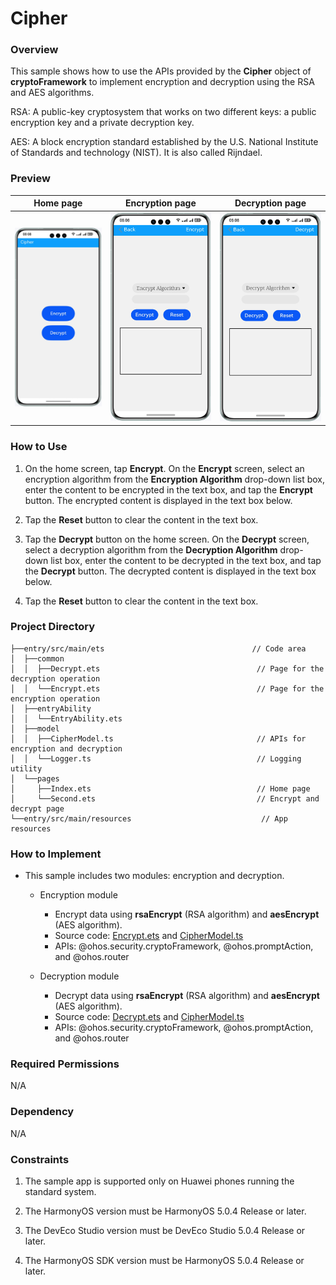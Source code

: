 # Cipher

### Overview

This sample shows how to use the APIs provided by the **Cipher** object of **cryptoFramework** to implement encryption and decryption using the RSA and AES algorithms.

RSA: A public-key cryptosystem that works on two different keys: a public encryption key and a private decryption key.

AES: A block encryption standard established by the U.S. National Institute of Standards and technology (NIST). It is also called Rijndael.

### Preview

| Home page                            | Encryption page                        | Decryption page                        |
|--------------------------------------|----------------------------------------|----------------------------------------|
| ![](screenshots/device/index.en.png) | ![](screenshots/device/encrypt.en.png) | ![](screenshots/device/decrypt.en.png) |

### How to Use

1. On the home screen, tap **Encrypt**. On the **Encrypt** screen, select an encryption algorithm from the **Encryption Algorithm** drop-down list box, enter the content to be encrypted in the text box, and tap the **Encrypt** button.
The encrypted content is displayed in the text box below.

2. Tap the **Reset** button to clear the content in the text box.

3. Tap the **Decrypt** button on the home screen. On the **Decrypt** screen, select a decryption algorithm from the **Decryption Algorithm** drop-down list box, enter the content to be decrypted in the text box, and tap the **Decrypt** button.
The decrypted content is displayed in the text box below.

4. Tap the **Reset** button to clear the content in the text box.

### Project Directory
```
├──entry/src/main/ets                                 // Code area
│  ├──common
│  │  ├──Decrypt.ets                                   // Page for the decryption operation
│  │  └──Encrypt.ets                                   // Page for the encryption operation
│  ├──entryAbility            
│  │  └──EntryAbility.ets            
│  ├──model            
│  │  ├──CipherModel.ts                                // APIs for encryption and decryption
│  │  └──Logger.ts                                     // Logging utility
│  └──pages            
│     ├──Index.ets                                     // Home page
│     └──Second.ets                                    // Encrypt and decrypt page
└──entry/src/main/resources                             // App resources
```

### How to Implement

* This sample includes two modules: encryption and decryption.
  * Encryption module
    * Encrypt data using **rsaEncrypt** (RSA algorithm) and **aesEncrypt** (AES algorithm).
    * Source code: [Encrypt.ets](entry/src/main/ets/common/Encrypt.ets) and [CipherModel.ts](entry/src/main/ets/model/CipherModel.ts)
    * APIs: @ohos.security.cryptoFramework, @ohos.promptAction, and @ohos.router

  * Decryption module
    * Decrypt data using **rsaEncrypt** (RSA algorithm) and **aesEncrypt** (AES algorithm).
    * Source code: [Decrypt.ets](entry/src/main/ets/common/Decrypt.ets) and [CipherModel.ts](entry/src/main/ets/model/CipherModel.ts)
    * APIs: @ohos.security.cryptoFramework, @ohos.promptAction, and @ohos.router
  
### Required Permissions

N/A

### Dependency

N/A

### Constraints

1. The sample app is supported only on Huawei phones running the standard system.

2. The HarmonyOS version must be HarmonyOS 5.0.4 Release or later.

3. The DevEco Studio version must be DevEco Studio 5.0.4 Release or later.

4. The HarmonyOS SDK version must be HarmonyOS 5.0.4 Release or later.
